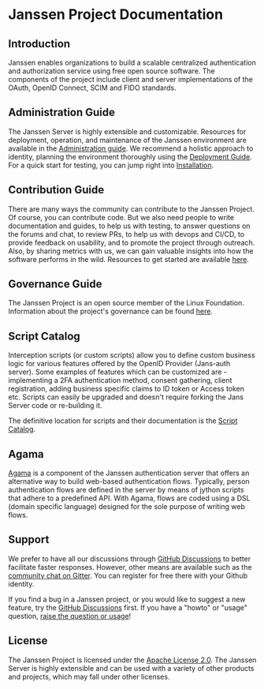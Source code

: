 # Janssen Project Documentation

## Introduction

Janssen enables organizations to build a scalable centralized authentication and authorization service using free open source software. The components of the project include client and server implementations of the OAuth, OpenID Connect, SCIM and FIDO standards.

## Administration Guide

The Janssen Server is highly extensible and customizable. Resources for deployment, operation, and maintenance of the Janssen environment are available in the [Administration guide](admin/README.md). We recommend a holistic approach to identity, planning the environment thoroughly using the [Deployment Guide](admin/planning/platform-goal.md). For a quick start for testing, you can jump right into [Installation](admin/install/vm-install/README.md).

## Contribution Guide

There are many ways the community can contribute to the Janssen Project. Of course, you can contribute code. But we also need people to write documentation and guides, to help us with testing, to answer questions on the forums and chat, to review PRs, to help us with devops and CI/CD, to provide feedback on usability, and to promote the project through outreach. Also, by sharing metrics with us, we can gain valuable insights into how the software performs in the wild. Resources to get started are available [here](CONTRIBUTING.md).

## Governance Guide

The Janssen Project is an open source member of the Linux Foundation. Information about the project's governance can be found [here](governance/charter.md).

## Script Catalog

Interception scripts (or custom scripts) allow you to define custom business logic for various features offered by the OpenID Provider (Jans-auth server). Some examples of features which can be customized are - implementing a 2FA authentication method, consent gathering, client registration, adding business specific claims to ID token or Access token etc. Scripts can easily be upgraded and doesn't require forking the Jans Server code or re-building it.

The definitive location for scripts and their documentation is the [Script Catalog](script-catalog/README.md).

## Agama

[Agama](admin/developer/agama/README.md) is a component of the Janssen authentication server that offers an alternative way to build web-based authentication flows. Typically, person authentication flows are defined in the server by means of jython scripts that adhere to a predefined API. With Agama, flows are coded using a DSL (domain specific language) designed for the sole purpose of writing web flows.

## Support

We prefer to have all our discussions through [GitHub Discussions](https://github.com/JanssenProject/jans/discussion) to better facilitate faster responses. However, other means are available such as the [community chat on Gitter](https://gitter.im/JanssenProject/Lobby). You can register for free there with your Github identity.

If you find a bug in a Janssen project, or you would like to suggest a new feature, try the [GitHub Discussions](https://github.com/JanssenProject/jans/discussion) first. If you have a "howto" or "usage" question, [raise the question or usage](https://github.com/JanssenProject/jans/discussion)! 

## License

The Janssen Project is licensed under the [Apache License 2.0](https://github.com/JanssenProject/jans/blob/main/LICENSE). The Janssen Server is highly extensible and can be used with a variety of other products and projects, which may fall under other licenses.
